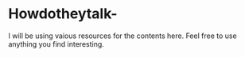 # Howdotheytalk-
I will be using vaious resources for the contents here.
Feel free to use anything you find interesting.
